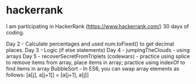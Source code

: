 # hackerrank

I am participating in HackerRank (https://www.hackerrank.com/) 30 days of coding.

Day 2 - Calculate percentages and used num.toFixed() to get decimal places.
Day 3 - Logic (if else statements)
Day 4 - jumpingTheClouds - using arrays
Day 5 - recoverSecretFromTriplets (codewars) - practice using splice to remove items from array, place items in array; practice using indexOf to find items in array
BubbleSort - In ES6, you can swap array elements as follows: [a[j], a[j+1]] = [a[j+1], a[j]]